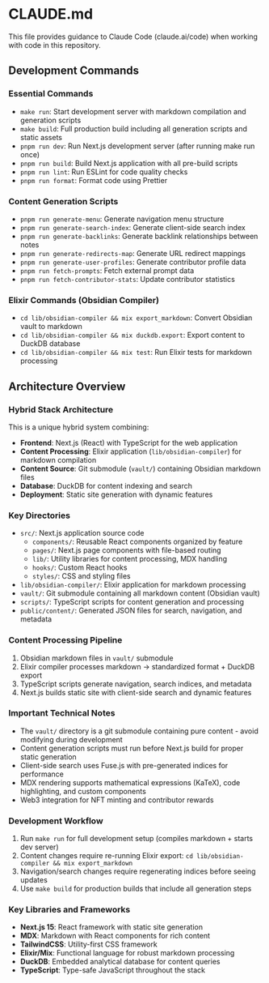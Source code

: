 # CLAUDE.md

This file provides guidance to Claude Code (claude.ai/code) when working with code in this repository.

## Development Commands

### Essential Commands

- `make run`: Start development server with markdown compilation and generation scripts
- `make build`: Full production build including all generation scripts and static assets
- `pnpm run dev`: Run Next.js development server (after running make run once)
- `pnpm run build`: Build Next.js application with all pre-build scripts
- `pnpm run lint`: Run ESLint for code quality checks
- `pnpm run format`: Format code using Prettier

### Content Generation Scripts

- `pnpm run generate-menu`: Generate navigation menu structure
- `pnpm run generate-search-index`: Generate client-side search index
- `pnpm run generate-backlinks`: Generate backlink relationships between notes
- `pnpm run generate-redirects-map`: Generate URL redirect mappings
- `pnpm run generate-user-profiles`: Generate contributor profile data
- `pnpm run fetch-prompts`: Fetch external prompt data
- `pnpm run fetch-contributor-stats`: Update contributor statistics

### Elixir Commands (Obsidian Compiler)

- `cd lib/obsidian-compiler && mix export_markdown`: Convert Obsidian vault to markdown
- `cd lib/obsidian-compiler && mix duckdb.export`: Export content to DuckDB database
- `cd lib/obsidian-compiler && mix test`: Run Elixir tests for markdown processing

## Architecture Overview

### Hybrid Stack Architecture

This is a unique hybrid system combining:

- **Frontend**: Next.js (React) with TypeScript for the web application
- **Content Processing**: Elixir application (`lib/obsidian-compiler`) for markdown compilation
- **Content Source**: Git submodule (`vault/`) containing Obsidian markdown files
- **Database**: DuckDB for content indexing and search
- **Deployment**: Static site generation with dynamic features

### Key Directories

- `src/`: Next.js application source code
  - `components/`: Reusable React components organized by feature
  - `pages/`: Next.js page components with file-based routing
  - `lib/`: Utility libraries for content processing, MDX handling
  - `hooks/`: Custom React hooks
  - `styles/`: CSS and styling files
- `lib/obsidian-compiler/`: Elixir application for markdown processing
- `vault/`: Git submodule containing all markdown content (Obsidian vault)
- `scripts/`: TypeScript scripts for content generation and processing
- `public/content/`: Generated JSON files for search, navigation, and metadata

### Content Processing Pipeline

1. Obsidian markdown files in `vault/` submodule
2. Elixir compiler processes markdown → standardized format + DuckDB export
3. TypeScript scripts generate navigation, search indices, and metadata
4. Next.js builds static site with client-side search and dynamic features

### Important Technical Notes

- The `vault/` directory is a git submodule containing pure content - avoid modifying during development
- Content generation scripts must run before Next.js build for proper static generation
- Client-side search uses Fuse.js with pre-generated indices for performance
- MDX rendering supports mathematical expressions (KaTeX), code highlighting, and custom components
- Web3 integration for NFT minting and contributor rewards

### Development Workflow

1. Run `make run` for full development setup (compiles markdown + starts dev server)
2. Content changes require re-running Elixir export: `cd lib/obsidian-compiler && mix export_markdown`
3. Navigation/search changes require regenerating indices before seeing updates
4. Use `make build` for production builds that include all generation steps

### Key Libraries and Frameworks

- **Next.js 15**: React framework with static site generation
- **MDX**: Markdown with React components for rich content
- **TailwindCSS**: Utility-first CSS framework
- **Elixir/Mix**: Functional language for robust markdown processing
- **DuckDB**: Embedded analytical database for content queries
- **TypeScript**: Type-safe JavaScript throughout the stack
